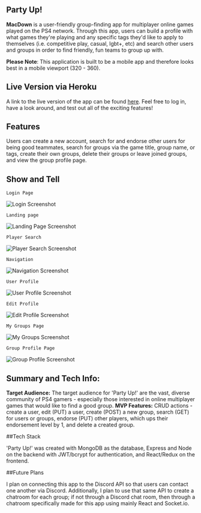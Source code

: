 ## Party Up!


**MacDown** is a user-friendly group-finding app for multiplayer online games played on the PS4 network. Through this app, users can build a profile with what games they're playing and any specific tags they'd like to apply to themselves (i.e. competitive play, casual, lgbt+, etc) and search other users and groups in order to find friendly, fun teams to group up with.

**Please Note**: This application is built to be a mobile app and therefore looks best in a mobile viewport (320 - 360). 


## Live Version via Heroku

A link to the live version of the app can be found [here](https://partyup-client.herokuapp.com/). Feel free to log in, have a look around, and test out all of the exciting features!

## Features

Users can create a new account, search for and endorse other users for being good teammates, search for groups via the game title, group name, or tags, create their own groups, delete their groups or leave joined groups, and view the group profile page.

## Show and Tell

```
Login Page 
```
![Login Screenshot](https://cdnw.nickpic.host/xbzdT6.png)

```
Landing page 
```
![Landing Page Screenshot](https://cdnw.nickpic.host/xb7HNz.png)

```
Player Search
```
![Player Search Screenshot](https://cdnw.nickpic.host/xbzTIX.png)

```
Navigation
```
![Navigation Screenshot](https://cdnw.nickpic.host/xbzJ6F.png)

```
User Profile
```
![User Profile Screenshot](https://cdnw.nickpic.host/xbz2n5.png)

```
Edit Profile
```
![Edit Profile Screenshot](https://cdnw.nickpic.host/xb72Zj.png)

```
My Groups Page
```
![My Groups Screenshot](https://cdnw.nickpic.host/xbzD2Q.png)

```
Group Profile Page
```
![Group Profile Screenshot](https://cdnw.nickpic.host/xbzMPn.png)

## Summary and Tech Info: 

**Target Audience:** The target audience for 'Party Up!' are the vast, diverse community of PS4 gamers - especially those interested in online multiplayer games that would like to find a good group.
**MVP Features:** CRUD actions - create a user, edit (PUT) a user, create (POST) a new group, search (GET) for users or groups, endorse (PUT) other players, which ups their endorsement level by 1, and delete a created group. 

##Tech Stack

'Party Up!' was created with MongoDB as the database, Express and Node on the backend with JWT/bcrypt for authentication, and React/Redux on the frontend. 

##Future Plans

I plan on connecting this app to the Discord API so that users can contact one another via Discord. Additionally, I plan to use that same API to create a chatroom for each group; if not through a Discord chat room, then through a chatroom specifically made for this app using mainly React and Socket.io.
